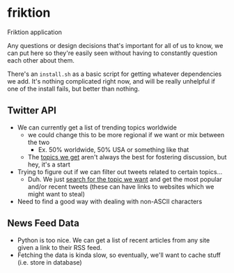# friktion
Friktion application

Any questions or design decisions that's important for all of us to know, we can put here so they're easily seen without having to constantly question each other about them.

There's an `install.sh` as a basic script for getting whatever dependencies we add. It's nothing complicated right now, and will be really unhelpful if one of the install fails, but better than nothing.

## Twitter API
- We can currently get a list of trending topics worldwide
  - we could change this to be more regional if we want or mix between the two
    - Ex. 50% worldwide, 50% USA or something like that 
  - The [topics we get](https://github.com/cnjoroge/friktion/pull/1) aren't always the best for fostering discussion, but hey, it's a start
- Trying to figure out if we can filter out tweets related to certain topics...
  - Duh. We just [search for the topic we want](https://github.com/cnjoroge/friktion/blob/master/twitter/politics_search.py) and get the most popular and/or recent tweets (these can have links to websites which we might want to steal)
- Need to find a good way with dealing with non-ASCII characters

## News Feed Data
- Python is too nice. We can get a list of recent articles from any site given a link to their RSS feed.
- Fetching the data is kinda slow, so eventually, we'll want to cache stuff (i.e. store in database)
